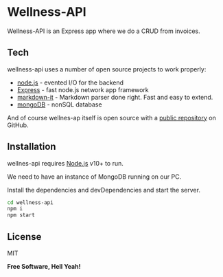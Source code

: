 # Wellness-API

Wellness-API is an Express app where we do a CRUD from invoices.

## Tech

wellness-api uses a number of open source projects to work properly:

- [node.js] - evented I/O for the backend
- [Express] - fast node.js network app framework
- [markdown-it] - Markdown parser done right. Fast and easy to extend.
- [mongoDB] - nonSQL database

And of course wellnes-ap itself is open source with a [public repository][wellnes-api]
 on GitHub.

## Installation

wellnes-api requires [Node.js](https://nodejs.org/) v10+ to run.

We need to have an instance of MongoDB running on our PC.

Install the dependencies and devDependencies and start the server.

```sh
cd wellness-api
npm i
npm start
```

## License

MIT

**Free Software, Hell Yeah!**

[//]: # (These are reference links used in the body of this note and get stripped out when the markdown processor does its job. There is no need to format nicely because it shouldn't be seen. Thanks SO - http://stackoverflow.com/questions/4823468/store-comments-in-markdown-syntax)

   [node.js]: <http://nodejs.org>
   [express]: <http://expressjs.com>
   [wellnes-api]: <https://github.com/Parlade/wellness-apit>
   [git-repo-url]: <https://github.com/Parlade/wellness-api.git>
   [markdown-it]: <https://github.com/markdown-it/markdown-it>
   [mongoDB]: <https://www.mongodb.com/>
